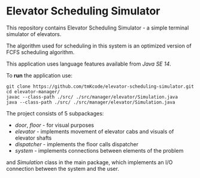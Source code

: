 # Elevator Scheduling Simulator

This repository contains Elevator Scheduling Simulator - a simple terminal simulator of elevators.

The algorithm used for scheduling in this system is an optimized version of FCFS scheduling algorithm.

This application uses language features available from _Java SE 14_.

To **run** the application use:
  ```shell
  git clone https://github.com/tmKcode/elevator-scheduling-simulator.git
  cd elevator-manager/
  javac --class-path ./src/ ./src/manager/elevator/Simulation.java
  java --class-path ./src/ ./src/manager/elevator/Simulation.java
  ```
The project consists of 5 subpackages:
* _door_, _floor_ - for visual purposes
* _elevator_ - implements movement of elevator cabs and visuals of elevator shafts
* _dispatcher_ - implements the floor calls dispatcher
* _system_ - implements connections between elements of the problem

and _Simulation_ class in the main package, which implements an I/O connection between the system and the user.
